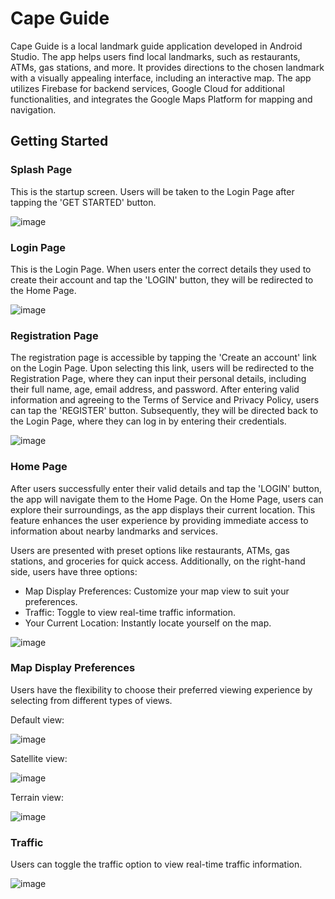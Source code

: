 # Cape Guide
Cape Guide is a local landmark guide application developed in Android Studio. The app helps users find local landmarks, such as restaurants, ATMs, gas stations, and more. It provides directions to the chosen landmark with a visually appealing interface, including an interactive map. The app utilizes Firebase for backend services, Google Cloud for additional functionalities, and integrates the Google Maps Platform for mapping and navigation.

## Getting Started

### Splash Page
This is the startup screen. Users will be taken to the Login Page after tapping the 'GET STARTED' button.

![image](https://github.com/basgbasg/test/assets/133644970/5b082041-5a44-4e4e-97ad-9ea0f3413ae9)

### Login Page
This is the Login Page. When users enter the correct details they used to create their account and tap the 'LOGIN' button, they will be redirected to the Home Page.

![image](https://github.com/basgbasg/test/assets/133644970/fd1d58be-984d-461d-a95c-f0c4157af827)

### Registration Page
The registration page is accessible by tapping the 'Create an account' link on the Login Page. Upon selecting this link, users will be redirected to the Registration Page, where they can input their personal details, including their full name, age, email address, and password. After entering valid information and agreeing to the Terms of Service and Privacy Policy, users can tap the 'REGISTER' button. Subsequently, they will be directed back to the Login Page, where they can log in by entering their credentials. 

![image](https://github.com/basgbasg/test/assets/133644970/3102ac6b-8834-433e-8814-b45aee165bec)

### Home Page
After users successfully enter their valid details and tap the 'LOGIN' button, the app will navigate them to the Home Page. On the Home Page, users can explore their surroundings, as the app displays their current location. This feature enhances the user experience by providing immediate access to information about nearby landmarks and services. 

Users are presented with preset options like restaurants, ATMs, gas stations, and groceries for quick access. Additionally, on the right-hand side, users have three options:
- Map Display Preferences: Customize your map view to suit your preferences.
- Traffic: Toggle to view real-time traffic information.
- Your Current Location: Instantly locate yourself on the map.

![image](https://github.com/basgbasg/test/assets/133644970/e1b586c5-4182-49a8-b9e3-02f9eed6d723)

### Map Display Preferences
Users have the flexibility to choose their preferred viewing experience by selecting from different types of views.

Default view:

![image](https://github.com/basgbasg/test/assets/133644970/d723c515-559c-423f-8cc2-9a9cabe889dc)

Satellite view:

![image](https://github.com/basgbasg/test/assets/133644970/2d4cef56-e6de-459e-8211-d0bbff1a2144)

Terrain view:

![image](https://github.com/basgbasg/test/assets/133644970/da9de4ad-0c8d-4b32-b3ee-5351f40300db)

### Traffic
Users can toggle the traffic option to view real-time traffic information.

![image](https://github.com/basgbasg/test/assets/133644970/96b534fc-84a1-4392-bd00-ee13431f0353)


###

